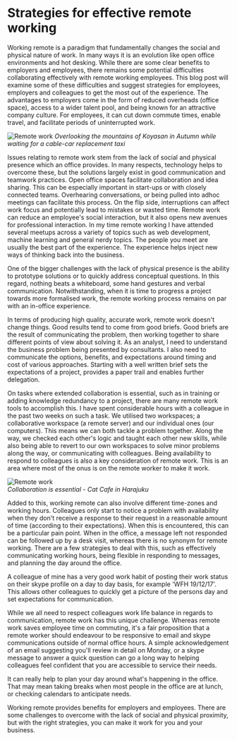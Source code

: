 # Strategies for effective remote working

Working remote is a paradigm that fundamentally changes the social and physical nature of work. In many ways it is an evolution like open office environments and hot desking. While there are some clear benefits to employers and employees, there remains some potential difficulties collaborating effectively with remote working employees. This blog post will examine some of these difficulties and suggest strategies for employees, employers and colleagues to get the most out of the experience.
The advantages to employers come in the form of reduced overheads (office space), access to a wider talent pool, and being known for an attractive company culture. For employees, it can cut down commute times, enable travel, and facilitate periods of uninterrupted work.  
 
![Remote work](https://i.imgur.com/wUEqzQz.png "Remote work")
*Overlooking the mountains of Koyasan in Autumn while waiting for a cable-car replacement taxi*

Issues relating to remote work stem from the lack of social and physical presence which an office provides. In many respects, technology helps to overcome these, but the solutions largely exist in good communication and teamwork practices.
Open office spaces facilitate collaboration and idea sharing. This can be especially important in start-ups or with closely connected teams. Overhearing conversations, or being pulled into adhoc meetings can facilitate this process. On the flip side, interruptions can affect work focus and potentially lead to mistakes or wasted time. 
Remote work can reduce an employee's social interaction, but it also opens new avenues for professional interaction. In my time remote working I have attended several meetups across a variety of topics such as web development, machine learning and general nerdy topics. The people you meet are usually the best part of the experience. The experience helps inject new ways of thinking back into the business.  

One of the bigger challenges with the lack of physical presence is the ability to prototype solutions or to quickly address conceptual questions. In this regard, nothing beats a whiteboard, some hand gestures and verbal communication. Notwithstanding, when it is time to progress a project towards more formalised work, the remote working process remains on par with an in-office experience. 

In terms of producing high quality, accurate work, remote work doesn't change things. Good results tend to come from good briefs. Good briefs are the result of communicating the problem, then working together to share different points of view about solving it. As an analyst, I need to understand the business problem being presented by consultants. I also need to communicate the options, benefits, and expectations around timing and cost of various approaches. Starting with a well written brief sets the expectations of a project, provides a paper trail and enables further delegation.  

On tasks where extended collaboration is essential, such as in training or adding knowledge redundancy to a project, there are many remote work tools to accomplish this. I have spent considerable hours with a colleague in the past two weeks on such a task. We utilised two workspaces; a collaborative workspace (a remote server) and our individual ones (our computers). This means we can both tackle a problem together. Along the way, we checked each other's logic and taught each other new skills, while also being able to revert to our own workspaces to solve minor problems along the way, or communicating with colleagues.
Being availability to respond to colleagues is also a key consideration of remote work. This is an area where most of the onus is on the remote worker to make it work.  

![Remote work](https://imgur.com/YkfviUB.png "Remote work")  
*Collaboration is essential - Cat Cafe in Harajuku*


Added to this, working remote can also involve different time-zones and working hours. Colleagues only start to notice a problem with availability when they don't receive a response to their request in a reasonable amount of time (according to their expectations). When this is encountered, this can be a particular pain point. When in the office, a message left not responded can be followed up by a desk visit, whereas there is no synonym for remote working.  There are a few strategies to deal with this, such as effectively communicating working hours, being flexible in responding to messages, and planning the day around the office.  

A colleague of mine has a very good work habit of posting their work status on their skype profile on a day to day basis, for example 'WFH 19/12/17'. This allows other colleagues to quickly get a picture of the persons day and set expectations for communication.  

While we all need to respect colleagues work life balance in regards to communication, remote work has this unique challenge. Whereas remote work saves employee time on commuting, it's a fair proposition that a remote worker should endeavour to be responsive to email and skype communications outside of normal office hours. A simple acknowledgement of an email suggesting you'll review in detail on Monday, or a skype message to answer a quick question can go a long way to helping colleagues feel confident that you are accessible to service their needs.  

It can really help to plan your day around what's happening in the office. That may mean taking breaks when most people in the office are at lunch, or checking calendars to anticipate needs.  

Working remote provides benefits for employers and employees. There are some challenges to overcome with the lack of social and physical proximity, but with the right strategies, you can make it work for you and your business.  

